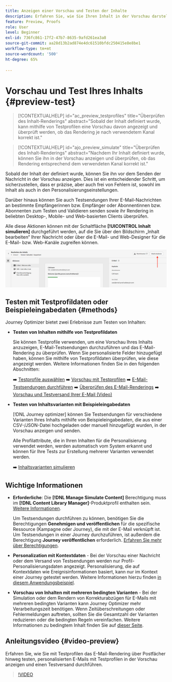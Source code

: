 ```yaml
---
title: Anzeigen einer Vorschau und Testen der Inhalte
description: Erfahren Sie, wie Sie Ihren Inhalt in der Vorschau darstellen und testen können.
feature: Preview, Proofs
role: User
level: Beginner
exl-id: 736fc861-17f2-47b7-8635-9afd261ea3a8
source-git-commit: aa28d13b2ad874e4dc61510bfdc250415e8e8be1
workflow-type: tm+mt
source-wordcount: '500'
ht-degree: 65%

---
```


# Vorschau und Test Ihres Inhalts {#preview-test}

>[!CONTEXTUALHELP]
>id="ac_preview_testprofiles"
>title="Überprüfen des Inhalt-Renderings"
>abstract="Sobald der Inhalt definiert wurde, kann mithilfe von Testprofilen eine Vorschau davon angezeigt und überprüft werden, ob das Rendering je nach verwendetem Kanal korrekt ist."

>[!CONTEXTUALHELP]
>id="ajo_preview_simulate"
>title="Überprüfen des Inhalt-Renderings"
>abstract="Nachdem Ihr Inhalt definiert wurde, können Sie ihn in der Vorschau anzeigen und überprüfen, ob das Rendering entsprechend dem verwendeten Kanal korrekt ist."

Sobald der Inhalt der definiert wurde, können Sie ihn vor dem Senden der Nachricht in der Vorschau anzeigen. Dies ist ein entscheidender Schritt, um sicherzustellen, dass er präzise, aber auch frei von Fehlern ist, sowohl im Inhalt als auch in den Personalisierungseinstellungen.

Darüber hinaus können Sie auch Testsendungen Ihrer E-Mail-Nachrichten an bestimmte Empfängerinnen bzw. Empfänger oder Abonnentinnen bzw. Abonnenten zum Testen und Validieren senden sowie ihr Rendering in beliebten Desktop-, Mobile- und Web-basierten Clients überprüfen.

Alle diese Aktionen können mit der Schaltfläche **[!UICONTROL Inhalt simulieren]** durchgeführt werden, auf die Sie über den Bildschirm „Inhalt bearbeiten“ Ihrer Nachricht oder über die E-Mail- und Web-Designer für die E-Mail- bzw. Web-Kanäle zugreifen können.

![](../email/assets/email-preview-button.png)

## Testen mit Testprofildaten oder Beispieleingabedaten {#methods}

Journey Optimizer bietet zwei Erlebnisse zum Testen von Inhalten:

* **Testen von Inhalten mithilfe von Testprofildaten**

  Sie können Testprofile verwenden, um eine Vorschau Ihres Inhalts anzuzeigen, E-Mail-Testsendungen durchzuführen und das E-Mail-Rendering zu überprüfen. Wenn Sie personalisierte Felder hinzugefügt haben, können Sie mithilfe von Testprofildaten überprüfen, wie diese angezeigt werden. Weitere Informationen finden Sie in den folgenden Abschnitten:

  ➡️ [Testprofile auswählen](test-profiles.md)
➡️ [Vorschau mit Testprofilen](preview.md)
➡️ [E-Mail-Testsendungen durchführen](proofs.md)
➡️ [Überprüfen des E-Mail-Renderings](rendering.md)
➡️ [Vorschau und Testversand Ihrer E-Mail (Video)](#video-preview)

* **Testen von Inhaltsvarianten mit Beispieleingabedaten**

  [!DNL Journey optimizer] können Sie Testsendungen für verschiedene Varianten Ihres Inhalts mithilfe von Beispieleingabedaten, die aus einer CSV-/JSON-Datei hochgeladen oder manuell hinzugefügt wurden, in der Vorschau anzeigen und senden.

  Alle Profilattribute, die in Ihren Inhalten für die Personalisierung verwendet werden, werden automatisch vom System erkannt und können für Ihre Tests zur Erstellung mehrerer Varianten verwendet werden.

  ➡️ [Inhaltsvarianten simulieren](../test-approve/simulate-sample-input.md)

## Wichtige Informationen

* **Erforderliche**: Die **[!DNL Manage Simulate Content]** Berechtigung muss im **[!DNL Content Library Manager]**-Produktprofil enthalten sein. [Weitere Informationen](../administration/ootb-product-profiles.md#content-library-manager).

  Um Testsendungen durchführen zu können, benötigen Sie die Berechtigungen **Genehmigen und veröffentlichen** für die spezifische Ressource (Kampagne oder Journey), die mit der E-Mail verknüpft ist. Um Testsendungen in einer Journey durchzuführen, ist außerdem die Berechtigung **Journey veröffentlichen** erforderlich. [Erfahren Sie mehr über Berechtigungen](../administration/ootb-permissions.md).

* **Personalization mit Kontextdaten** - Bei der Vorschau einer Nachricht oder dem Versand von Testsendungen werden nur Profil-Personalisierungsdaten angezeigt. Personalisierung, die auf Kontextdaten wie Ereignisinformationen basiert, kann nur im Kontext einer Journey getestet werden. Weitere Informationen hierzu finden [ in diesem Anwendungsbeispiel](../personalization/personalization-use-case.md).

* **Vorschau von Inhalten mit mehreren bedingten Varianten** - Bei der Simulation oder dem Rendern von Korrekturabzügen für E-Mails mit mehreren bedingten Varianten kann Journey Optimizer mehr Verarbeitungszeit benötigen. Wenn Zeitüberschreitungen oder Fehlermeldungen auftreten, sollten Sie die Gesamtzahl der Varianten reduzieren oder die bedingten Regeln vereinfachen. Weitere Informationen zu bedingtem Inhalt finden Sie auf [dieser Seite](../personalization/dynamic-content.md).

## Anleitungsvideo {#video-preview}

Erfahren Sie, wie Sie mit Testprofilen das E-Mail-Rendering über Postfächer hinweg testen, personalisierten E-Mails mit Testprofilen in der Vorschau anzeigen und einen Testversand durchführen.

>[!VIDEO](https://video.tv.adobe.com/v/3425026?quality=12)
